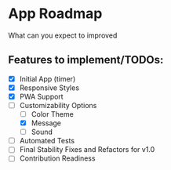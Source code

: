 # App Roadmap

What can you expect to improved

## Features to implement/TODOs:

- [x] Initial App (timer)
- [x] Responsive Styles
- [x] PWA Support
- [ ] Customizability Options
  - [ ] Color Theme
  - [x] Message
  - [ ] Sound
- [ ] Automated Tests
- [ ] Final Stability Fixes and Refactors for v1.0
- [ ] Contribution Readiness
